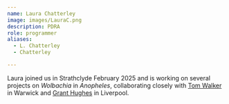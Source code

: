 ```yaml
---
name: Laura Chatterley
image: images/LauraC.png
description: PDRA
role: programmer
aliases:
  - L. Chatterley
  - Chatterley

---
```


Laura joined us in Strathclyde February 2025 and is working on several projects on _Wolbachia_ in _Anopheles_, collaborating closely with [Tom Walker](https://warwick.ac.uk/fac/sci/lifesci/people/twalker/) in Warwick and [Grant Hughes](https://www.lstmed.ac.uk/about/people/dr-grant-hughes) in Liverpool. 

